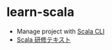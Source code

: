 # learn-scala

- Manage project with [Scala CLI](https://scala-cli.virtuslab.org/)
- [Scala 研修テキスト](https://scala-text.github.io/scala_text/)
